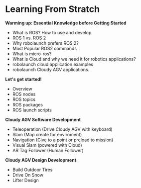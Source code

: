 # Learning From Stratch

**Warming up: Essential Knowledge before Getting Started**
* What is ROS? How to use and develop
* ROS 1 vs. ROS 2
* Why robolaunch prefers ROS 2?
* Most Popular ROS2 commands
* What is micro-ros?  
* What is Cloud and why we need it for robotics applications?
* robolaunch cloud application examples
* robolaunch Cloudy AGV applications.

**Let's get started!**
* Overview
* ROS nodes
* ROS topics
* ROS packages
* ROS launch scripts

**Cloudy AGV Software Development**
* Teleoperation (Drive Cloudy AGV with keyboard)
* Slam (Map create for enviroment)
* Navigation (Give to a point or preload to mission)
* Visual Slam (powered with Cloud)
* AR Tag Follower (Human Follower)

**Cloudy AGV Design Development**
* Build Outdoor Tires
* Drive On Snow
* Lifter Design

